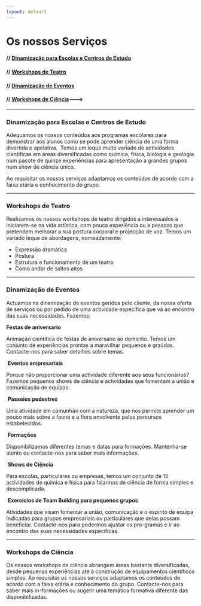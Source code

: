 ```yaml
---
layout: default
---
```


# Os nossos Serviços

#### // <a href="#Dinamização para Escolas e Centros de Estudo">Dinamização para Escolas e Centros de Estudo</a>
#### // <a href="#Workshops de Teatro">Workshops de Teatro</a>
#### // <a href="#Dinamização de Eventos">Dinamização de Eventos</a>
#### // <a href="#Workshops de Ciência">Workshops de Ciência</a>--->

***

<h3 id="Dinamização para Escolas e Centros de Estudo">Dinamização para Escolas e Centros de Estudo</h3>

Adequamos os nossos conteúdos aos programas escolares para demonstrar aos alunos como se pode aprender ciência de uma forma divertida e apelativa.
​
Temos um leque muito variado de actividades cientificas em áreas diversificadas como química, física, biologia e geologia num pacote de quinze experiências para apresentação a grandes grupos num show de ciência único.

Ao requisitar os nossos serviços adaptamos os conteúdos de acordo com a faixa etária e conhecimento do grupo.

***

<h3 id="Workshops de Teatro">Workshops de Teatro</h3>

Realizamos os nossos workshops de teatro dirigidos a interessados a iniciarem-se na vida artística, com pouca experiência ou a pessoas que pretendem melhorar a sua postura corporal e projecção de voz. Temos um variado leque de abordagens, nomeadamente:

- Expressão dramática
- Postura
- Estrutura e funcionamento de um teatro
- Como andar de saltos altos

***

<h3 id="Dinamização de Eventos">Dinamização de Eventos</h3>

Actuamos na dinamização de eventos geridos pelo cliente, da nossa oferta de serviços ou por pedido de uma actividade especifica que vá ao encontro das suas necessidades. Fazemos:


**Festas de aniversario**

Animação científica de festas de aniversário ao domicilio. Temos um conjunto de experiências prontas a maravilhar pequenos e graúdos. Contacte-nos para saber detalhes sobre temas.

​
**Eventos empresariais**

Porque não proporcionar uma actividade diferente aos seus funcionários? Fazemos pequenos shows de ciência e actividades que fomentam a união e comunicação de equipas.

​
**Passeios pedestres**

Uma atividade em comunhão com a natureza, que nos permite aprender um pouco mais sobre a fauna e a flora envolvente pelos percursos estabelecidos.

​
**Formações**

Disponibilizamos diferentes temas e datas para formações. Mantenha-se atento ou contacte-nos para saber mais informações.

​
**Shows de Ciência**

Para escolas, particulares ou empresas, temos um conjunto de 15 actividades de química e física para falarmos de ciência de forma simples e descomplicada.

​
**Exercícios de Team Building para pequenos grupos**


Atividades que visam fomentar a união, comunicação e o espírito de equipa Indicadas para grupos empresariais ou particulares que delas possam beneficiar. Contacte-nos para podermos ajustar os pro-gramas e ir ao encontro das suas necessidades específicas.

***

<h3 id="Workshops de Ciência">Workshops de Ciência</h3>

Os nossos workshops de ciência abrangem áreas bastante diversificadas, desde pequenas experiências até à construção de equipamentos científicos simples. Ao requisitar os nossos serviços adaptamos os conteúdos de acordo com a faixa etária e conhecimento do grupo. Contacte-nos para saber mais in-formações ou sugerir uma temática formativa diferente das disponibilizadas.
